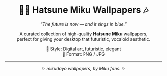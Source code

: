 <div align="center">

# 💙🎤 Hatsune Miku Wallpapers 🎶

*“The future is now — and it sings in blue.”*  

A curated collection of high-quality **Hatsune Miku** wallpapers,  
perfect for giving your desktop that futuristic, vocaloid aesthetic.  
  
🩵 Style: Digital art, futuristic, elegant  
🩵 Format: PNG / JPG  

---

✨ *mikudayo wallpapers, by Miku fans.* ✨  

</div>
